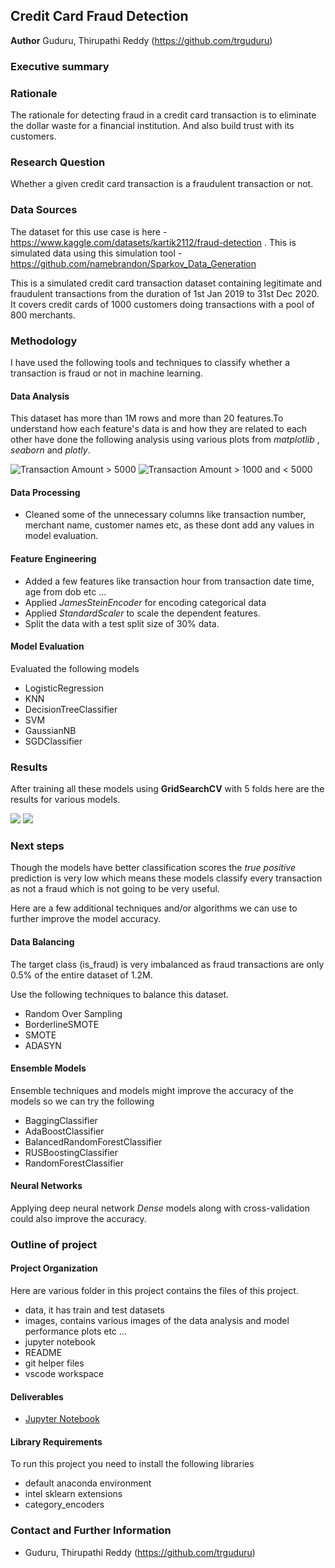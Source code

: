 ## Credit Card Fraud Detection

**Author**
Guduru, Thirupathi Reddy (https://github.com/trguduru)

### Executive summary

### Rationale
The rationale for detecting fraud in a credit card transaction is to eliminate the dollar waste for a financial institution. And also build trust with its customers.
### Research Question
Whether a given credit card transaction is a fraudulent transaction or not.

### Data Sources
The dataset for this use case is here - https://www.kaggle.com/datasets/kartik2112/fraud-detection .
This is simulated data using this simulation tool -  https://github.com/namebrandon/Sparkov_Data_Generation


This is a simulated credit card transaction dataset containing legitimate and fraudulent transactions from the duration of 1st Jan 2019 to 31st Dec 2020. It covers credit cards of 1000 customers doing transactions with a pool of 800 merchants.

### Methodology
I have used the following tools and techniques to classify whether a transaction is fraud or not in machine learning.
#### Data Analysis
This dataset has more than 1M rows and more than 20 features.To understand how each feature's data is and how they are related to each other have done the following analysis using various plots from *matplotlib* , *seaborn* and *plotly*.

![Transaction Amount > 5000](images/card_amt_5000.png) ![Transaction Amount > 1000 and < 5000](images/card_amt_1000.png)

#### Data Processing
* Cleaned some of the unnecessary columns like transaction number, merchant name, customer names etc, as these dont add any values in model evaluation.
#### Feature Engineering
* Added a few features like transaction hour from transaction date time, age from dob etc ...
* Applied *JamesSteinEncoder* for encoding categorical data
* Applied *StandardScaler* to scale the dependent features.
* Split the data with a test split size of 30% data.
#### Model Evaluation
Evaluated the following models
* LogisticRegression
* KNN
* DecisionTreeClassifier
* SVM
* GaussianNB
* SGDClassifier


### Results
After training all these models using **GridSearchCV** with 5 folds here are the results for various models.

![](images/log_reg_matrix.png) ![](images/sgd_matrix.png)

### Next steps
Though the models have better classification scores the *true positive* prediction is very low which means these models classify every transaction as not a fraud which is not going to be very useful.

Here are a few additional techniques and/or algorithms we can use to further improve the model accuracy.

#### Data Balancing
The target class (is_fraud) is very imbalanced as fraud transactions are only 0.5% of the entire dataset of 1.2M.

Use the following techniques to balance this dataset.
* Random Over Sampling
* BorderlineSMOTE
* SMOTE
* ADASYN

#### Ensemble Models
Ensemble techniques and models might improve the accuracy of the models so we can try the following

* BaggingClassifier
* AdaBoostClassifier
* BalancedRandomForestClassifier
* RUSBoostingClassifier
* RandomForestClassifier

#### Neural Networks
Applying deep neural network *Dense* models along with cross-validation could also improve the accuracy.

### Outline of project

#### Project Organization
Here are various folder in this project contains the files of this project.
* data, it has train and test datasets
* images, contains various images of the data analysis and model performance plots etc ...
* jupyter notebook
* README
* git helper files
* vscode workspace

#### Deliverables
- [Jupyter Notebook](credit_card_fraud_detection.ipynb)

#### Library Requirements
To run this project you need to install the following libraries
* default anaconda environment
* intel sklearn extensions
* category_encoders

### Contact and Further Information
* Guduru, Thirupathi Reddy (https://github.com/trguduru)
